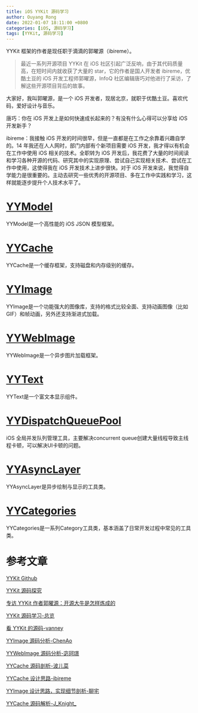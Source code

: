 ```yaml
---
title: iOS YYKit 源码学习
author: Ouyang Rong
date: 2022-01-07 18:11:00 +0800
categories: [iOS, 源码学习]
tags: [YYKit, 源码学习]
---
```


YYKit 框架的作者是现任职于滴滴的郭曜源（ibireme）。

> 最近一系列开源项目 YYKit 在 iOS 社区引起广泛反响，由于其代码质量高，在短时间内就收获了大量的 star，它的作者是国人开发者 ibireme，优酷土豆的 iOS 开发工程师郭曜源，InfoQ 社区编辑唐巧对他进行了采访，了解这些开源项目背后的故事。

大家好，我叫郭曜源，是一个 iOS 开发者，现居北京，就职于优酷土豆。喜欢代码，爱好设计与音乐。

唐巧：你在 iOS 开发上是如何快速成长起来的？有没有什么心得可以分享给 iOS 开发新手？

ibireme：我接触 iOS 开发的时间很早，但是一直都是在工作之余靠着兴趣自学的。14 年我还在人人网时，部门内部有个新项目需要 iOS 开发，我才得以有机会在工作中使用 iOS 相关的技术。全职转为 iOS 开发后，我花费了大量的时间阅读和学习各种开源的代码、研究其中的实现原理、尝试自己实现相关技术、尝试在工作中使用，这使得我在 iOS 开发技术上进步很快。对于 iOS 开发来说，我觉得自学能力是很重要的。主动去研究一些优秀的开源项目、多在工作中实践和学习，这样就能逐步提升个人技术水平了。


# [YYModel](https://github.com/ibireme/YYModel)

YYModel是一个高性能的 iOS JSON 模型框架。


# [YYCache](https://github.com/ibireme/YYCache)

YYCache是一个缓存框架，支持磁盘和内存级别的缓存。


# [YYImage](https://github.com/ibireme/YYImage)

YYImage是一个功能强大的图像库，支持的格式比较全面、支持动画图像（比如GIF）和帧动画，另外还支持渐进式加载。


# [YYWebImage](https://github.com/ibireme/YYWebImage)

YYWebImage是一个异步图片加载框架。


# [YYText](https://github.com/ibireme/YYText)

YYText是一个富文本显示组件。


# [YYDispatchQueuePool](https://github.com/ibireme/YYDispatchQueuePool)

iOS 全局并发队列管理工具，主要解决concurrent queue创建大量线程导致主线程卡顿，可以解决UI卡顿的问题。


# [YYAsyncLayer](https://github.com/ibireme/YYAsyncLayer)

YYAsyncLayer是异步绘制与显示的工具类。


# [YYCategories](https://github.com/ibireme/YYCategories)

YYCategories是一系列Category工具类，基本涵盖了日常开发过程中常见的工具类。


# 参考文章

[YYKit Github](https://github.com/ibireme/YYKit)

[YYKit 源码探究](https://www.jianshu.com/c/261199576fa9)

[专访 YYKit 作者郭曜源：开源大牛是怎样炼成的](https://www.infoq.cn/news/2015/11/ibireme-interview/)

[YYKit 源码学习-总览](https://ustcqidi.github.io/2018/06/08/YYKit源码学习-总览/)

[看 YYKit 的源码-vanney](http://vanney9.com/2016/08/15/YYKit-source-code-analysis/)

[YYImage 源码分析-ChenAo](https://chenao0727.github.io/2017/02/04/YYImage/)

[YYWebImage 源码分析-宓珂璟](https://blog.csdn.net/Deft_MKJing/article/details/79895621)

[YYCache 源码剖析-波儿菜](https://www.jianshu.com/p/408d4d37bcbd)

[YYCache 设计思路-ibireme](https://blog.ibireme.com/2015/10/26/yycache/)

[YYImage 设计思路，实现细节剖析-聊宅](https://lision.me/tags/yykit/)

[YYCache 源码解析-J_Knight_](https://juejin.cn/post/6844903554214264840)
